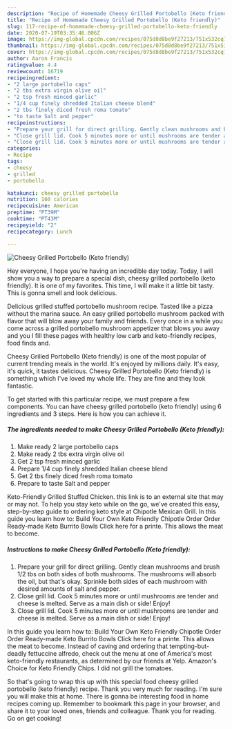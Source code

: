 ```yaml
---
description: "Recipe of Homemade Cheesy Grilled Portobello (Keto friendly)"
title: "Recipe of Homemade Cheesy Grilled Portobello (Keto friendly)"
slug: 117-recipe-of-homemade-cheesy-grilled-portobello-keto-friendly
date: 2020-07-19T03:35:46.006Z
image: https://img-global.cpcdn.com/recipes/075d8d8be9f27213/751x532cq70/cheesy-grilled-portobello-keto-friendly-recipe-main-photo.jpg
thumbnail: https://img-global.cpcdn.com/recipes/075d8d8be9f27213/751x532cq70/cheesy-grilled-portobello-keto-friendly-recipe-main-photo.jpg
cover: https://img-global.cpcdn.com/recipes/075d8d8be9f27213/751x532cq70/cheesy-grilled-portobello-keto-friendly-recipe-main-photo.jpg
author: Aaron Francis
ratingvalue: 4.4
reviewcount: 16719
recipeingredient:
- "2 large portobello caps"
- "2 tbs extra virgin olive oil"
- "2 tsp fresh minced garlic"
- "1/4 cup finely shredded Italian cheese blend"
- "2 tbs finely diced fresh roma tomato"
- "to taste Salt and pepper"
recipeinstructions:
- "Prepare your grill for direct grilling. Gently clean mushrooms and brush 1/2 tbs on both sides of both mushrooms. The mushrooms will absorb the oil, but that&#39;s okay. Sprinkle both sides of each mushroom with desired amounts of salt and pepper."
- "Close grill lid. Cook 5 minutes more or until mushrooms are tender and cheese is melted. Serve as a main dish or side! Enjoy!"
- "Close grill lid. Cook 5 minutes more or until mushrooms are tender and cheese is melted. Serve as a main dish or side! Enjoy!"
categories:
- Recipe
tags:
- cheesy
- grilled
- portobello

katakunci: cheesy grilled portobello 
nutrition: 160 calories
recipecuisine: American
preptime: "PT39M"
cooktime: "PT43M"
recipeyield: "2"
recipecategory: Lunch

---
```



![Cheesy Grilled Portobello (Keto friendly)](https://img-global.cpcdn.com/recipes/075d8d8be9f27213/751x532cq70/cheesy-grilled-portobello-keto-friendly-recipe-main-photo.jpg)

Hey everyone, I hope you're having an incredible day today. Today, I will show you a way to prepare a special dish, cheesy grilled portobello (keto friendly). It is one of my favorites. This time, I will make it a little bit tasty. This is gonna smell and look delicious.

Delicious grilled stuffed portobello mushroom recipe. Tasted like a pizza without the marina sauce. An easy grilled portobello mushroom packed with flavor that will blow away your family and friends. Every once in a while you come across a grilled portobello mushroom appetizer that blows you away and you I fill these pages with healthy low carb and keto-friendly recipes, food finds and.

Cheesy Grilled Portobello (Keto friendly) is one of the most popular of current trending meals in the world. It's enjoyed by millions daily. It's easy, it's quick, it tastes delicious. Cheesy Grilled Portobello (Keto friendly) is something which I've loved my whole life. They are fine and they look fantastic.


To get started with this particular recipe, we must prepare a few components. You can have cheesy grilled portobello (keto friendly) using 6 ingredients and 3 steps. Here is how you can achieve it.

<!--inarticleads1-->

##### The ingredients needed to make Cheesy Grilled Portobello (Keto friendly):

1. Make ready 2 large portobello caps
1. Make ready 2 tbs extra virgin olive oil
1. Get 2 tsp fresh minced garlic
1. Prepare 1/4 cup finely shredded Italian cheese blend
1. Get 2 tbs finely diced fresh roma tomato
1. Prepare to taste Salt and pepper


Keto-Friendly Grilled Stuffed Chicken. this link is to an external site that may or may not. To help you stay keto while on the go, we&#39;ve created this easy, step-by-step guide to ordering keto style at Chipotle Mexican Grill. In this guide you learn how to: Build Your Own Keto Friendly Chipotle Order Order Ready-made Keto Burrito Bowls Click here for a printe. This allows the meat to become. 

<!--inarticleads2-->

##### Instructions to make Cheesy Grilled Portobello (Keto friendly):

1. Prepare your grill for direct grilling. Gently clean mushrooms and brush 1/2 tbs on both sides of both mushrooms. The mushrooms will absorb the oil, but that&#39;s okay. Sprinkle both sides of each mushroom with desired amounts of salt and pepper.
1. Close grill lid. Cook 5 minutes more or until mushrooms are tender and cheese is melted. Serve as a main dish or side! Enjoy!
1. Close grill lid. Cook 5 minutes more or until mushrooms are tender and cheese is melted. Serve as a main dish or side! Enjoy!


In this guide you learn how to: Build Your Own Keto Friendly Chipotle Order Order Ready-made Keto Burrito Bowls Click here for a printe. This allows the meat to become. Instead of caving and ordering that tempting-but-deadly fettuccine alfredo, check out the menu at one of America&#39;s most keto-friendly restaurants, as determined by our friends at Yelp. Amazon&#39;s Choice for Keto Friendly Chips. I did not grill the tomatoes. 

So that's going to wrap this up with this special food cheesy grilled portobello (keto friendly) recipe. Thank you very much for reading. I'm sure you will make this at home. There is gonna be interesting food in home recipes coming up. Remember to bookmark this page in your browser, and share it to your loved ones, friends and colleague. Thank you for reading. Go on get cooking!
